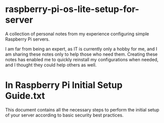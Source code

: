 # raspberry-pi-os-lite-setup-for-server
A collection of personal notes from my experience configuring simple Raspberry Pi servers.

I am far from being an expert, as IT is currently only a hobby for me, and I am sharing these notes only to help those who need them. Creating these notes has enabled me to quickly reinstall my configurations when needed, and I thought they could help others as well.



In Raspberry Pi Initial Setup Guide.txt
================================
This document contains all the necessary steps to perform the initial setup of your server according to basic security best practices.

